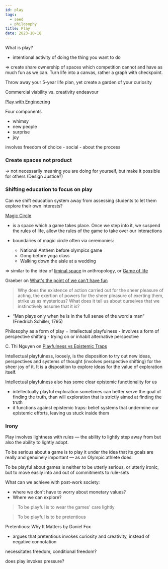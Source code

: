 ```yaml
---
id: play
tags:
  - seed
  - philosophy
title: Play
date: 2023-10-18
---
```


What is play?

- intentional activity of doing the thing you want to do

=> create share ownership of spaces which competition cannot and have as much fun as we can. Turn life into a canvas, rather a graph with checkpoint.

Throw away your 5-year life plan, yet create a garden of your curiosity

Commercial viability vs. creativity endeavour

[Play with Engineering](https://www.youtube.com/watch?v=6Ao8GS488hA&t=579s&ab_channel=StrangeLoopConference)

Four components

- whimsy
- new people
- surprise
- joy

involves freedom of choice - social - about the process

### Create spaces not product

-> not necessarily meaning you are doing for yourself, but make it possible for others (Design Justice?)

### Shifting education to focus on play

Can we shift education system away from assessing students to let them explore their own interests?

[Magic Circle](https://subconscious.substack.com/p/magic-circles)

- is a space which a game takes place. Once we step into it, we suspend the rules of life, allow the rules of the game to take over our interactions

- boundaries of magic circle often via ceremonies:

  - National Anthem before olympics game
  - Gong before yoga class
  - Walking down the aisle at a wedding

=> similar to the idea of [liminal space](https://en.wikipedia.org/wiki/Liminality) in anthropology, or [Game of life](https://en.wikipedia.org/wiki/Conway%27s_Game_of_Life)

Graeber on [What's the point of we can't have fun](https://davidgraeber.org/articles/whats-the-point-if-we-cant-have-fun/)

> Why does the existence of action carried out for the sheer pleasure of acting, the exertion of powers for the sheer pleasure of exerting them, strike us as mysterious? What does it tell us about ourselves that we instinctively assume that it is?

- “Man plays only when he is in the full sense of the word a man” (Friedrich Schiller, 1795)

Philosophy as a form of play = Intellectual playfulness - Involves a form of perspective shifting - trying on or inhabit alternative perspective

C. Thi Nguyen on [Playfulness vs Epistemic Traps](https://philpapers.org/archive/NGUPVE.pdf)

Intellectual playfulness, loosely, is the disposition to try out new ideas, perspectives and systems of thought (involves perspective shifting) for the sheer joy of it. It is a disposition to explore ideas for the value of exploration itself.

Intellectual playfulness also has some clear epistemic functionality for us

- intellectually playful exploration sometimes can better serve the goal of finding the truth, than will exploration that is strictly aimed at finding the truth
- it functions against epistemic traps: belief systems that undermine our epistemic efforts, leaving us stuck inside them

### Irony

Play involves lightness with rules — the ability to lightly step away from but also the ability to lightly adopt.

To be serious about a game is to play it under the idea that its goals are really and genuinely important — as an Olympic athlete does.

To be playful about games is neither to be utterly serious, or utterly ironic, but to move easily into and out of commitments to rule-sets

What can we achieve with post-work society:

- where we don't have to worry about monetary values?
- Where we can explore?

> To be playful is to wear the games' care lightly

> To be playful is to be pretentious

Pretentious: Why It Matters by Daniel Fox

- argues that pretentious invokes curiosity and creativity, instead of negative connotation

necessitates freedom, conditional freedom?

does play invokes pressure?

